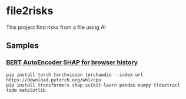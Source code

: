 # file2risks
This project find risks from a file using AI

## Samples

### [BERT AutoEncoder SHAP for browser history](samples/bert_ae_shap_browser_history.py)
```
pip install torch torchvision torchaudio --index-url https://download.pytorch.org/whl/cpu
pip install transformers shap scikit-learn pandas numpy tldextract tqdm matplotlib
```